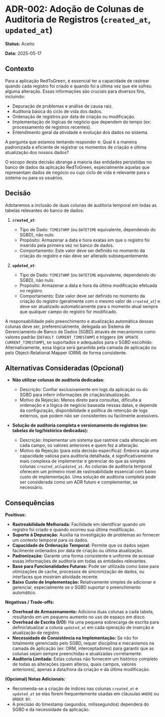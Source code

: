 # ADR-002: Adoção de Colunas de Auditoria de Registros (`created_at`, `updated_at`)

**Status:** Aceito

**Data:** 2025-05-17

## Contexto

Para a aplicação RedToGreen, é essencial ter a capacidade de rastrear quando cada registro foi criado e quando foi a última vez que ele sofreu alguma alteração. Essas informações são cruciais para diversos fins, incluindo:

- Depuração de problemas e análise de causa raiz.
- Auditoria básica do ciclo de vida dos dados.
- Ordenação de registros por data de criação ou modificação.
- Implementação de lógicas de negócio que dependem do tempo (ex: processamento de registros recentes).
- Entendimento geral da atividade e evolução dos dados no sistema.

A pergunta que estamos tentando responder é: Qual é a maneira padronizada e eficiente de registrar os momentos de criação e última atualização dos nossos dados?

O escopo desta decisão abrange a maioria das entidades persistidas no banco de dados da aplicação RedToGreen, especialmente aquelas que representam dados de negócio ou cujo ciclo de vida é relevante para o sistema ou para os usuários.

## Decisão

Adotaremos a inclusão de duas colunas de auditoria temporal em todas as tabelas relevantes do banco de dados:

1.  **`created_at`**:

    - Tipo de Dado: `TIMESTAMP` (ou `DATETIME` equivalente, dependendo do SGBD), não nulo.
    - Propósito: Armazenar a data e hora exatas em que o registro foi inserido pela primeira vez no banco de dados.
    - Comportamento: Este valor deve ser definido no momento da criação do registro e não deve ser alterado subsequentemente.

2.  **`updated_at`**:
    - Tipo de Dado: `TIMESTAMP` (ou `DATETIME` equivalente, dependendo do SGBD), não nulo.
    - Propósito: Armazenar a data e hora da última modificação efetuada no registro.
    - Comportamento: Este valor deve ser definido no momento da criação do registro (geralmente com o mesmo valor de `created_at`) e deve ser atualizado automaticamente para o momento atual sempre que qualquer campo do registro for modificado.

A responsabilidade pelo preenchimento e atualização automática dessas colunas deve ser, preferencialmente, delegada ao Sistema de Gerenciamento de Banco de Dados (SGBD) através de mecanismos como valores padrão (`DEFAULT CURRENT_TIMESTAMP`) e triggers (`ON UPDATE CURRENT_TIMESTAMP`), se suportados e adequados para o SGBD escolhido. Alternativamente, essa lógica será garantida pela camada de aplicação ou pelo Object-Relational Mapper (ORM) de forma consistente.

## Alternativas Consideradas (Opcional)

- **Não utilizar colunas de auditoria dedicadas:**

  - Descrição: Confiar exclusivamente em logs da aplicação ou do SGBD para inferir informações de criação/atualização.
  - Motivo da Rejeição: Menos direto para consultas, dificulta a ordenação e a lógica de negócio baseada nessas datas, e depende da configuração, disponibilidade e política de retenção de logs externos, que podem não ser consistentes ou facilmente acessíveis.

- **Solução de auditoria completa e versionamento de registros (ex: tabelas de log/histórico dedicadas):**
  - Descrição: Implementar um sistema que rastreie cada alteração em cada campo, os valores anteriores e quem fez a alteração.
  - Motivo da Rejeição (para esta decisão específica): Embora seja uma capacidade valiosa para auditoria detalhada, é significativamente mais complexa de implementar e gerenciar do que as simples colunas `created_at`/`updated_at`. As colunas de auditoria temporal oferecem um primeiro nível de rastreabilidade essencial com baixo custo de implementação. Uma solução de auditoria completa pode ser considerada como um ADR futuro e complementar, se necessário.

## Consequências

**Positivas:**

- **Rastreabilidade Melhorada:** Facilidade em identificar quando um registro foi criado e quando ocorreu sua última modificação.
- **Suporte à Depuração:** Auxilia na investigação de problemas ao fornecer um contexto temporal para os dados.
- **Capacidade de Ordenação Temporal:** Permite que os dados sejam facilmente ordenados por data de criação ou última atualização.
- **Padronização:** Garante uma forma consistente e uniforme de acessar essas informações de auditoria em todas as entidades relevantes.
- **Base para Funcionalidades Futuras:** Pode ser utilizada como base para otimizações de cache, processos de sincronização de dados, ou interfaces que mostram atividade recente.
- **Baixo Custo de Implementação:** Relativamente simples de adicionar e gerenciar, especialmente se o SGBD suportar o preenchimento automático.

**Negativas / Trade-offs:**

- **Overhead de Armazenamento:** Adiciona duas colunas a cada tabela, resultando em um pequeno aumento no uso de espaço em disco.
- **Overhead de Escrita (I/O):** Há uma pequena sobrecarga de escrita para definir/atualizar a coluna `updated_at` em cada operação de inserção e atualização de registro.
- **Necessidade de Consistência na Implementação:** Se não for totalmente gerenciado pelo SGBD, requer disciplina e mecanismos na camada de aplicação (ex: ORM, interceptadores) para garantir que as colunas sejam sempre preenchidas e atualizadas corretamente.
- **Auditoria Limitada:** Estas colunas não fornecem um histórico completo de todas as alterações (quem alterou, quais campos, valores anteriores), apenas a data/hora da criação e da última modificação.

**(Opcional) Notas Adicionais:**

- Recomenda-se a criação de índices nas colunas `created_at` e `updated_at` se elas forem frequentemente usadas em cláusulas `WHERE` ou `ORDER BY`.
- A precisão do timestamp (segundos, milissegundos) dependerá do SGBD e da necessidade da aplicação.
